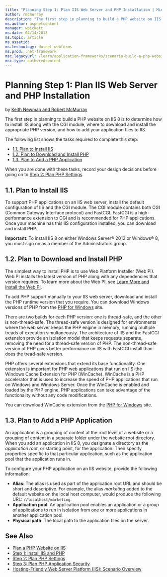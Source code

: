 ```yaml
---
title: "Planning Step 1: Plan IIS Web Server and PHP Installation | Microsoft Docs"
author: rmcmurray
description: "The first step in planning to build a PHP website on IIS 8 is to determine how to install IIS along with the CGI module, where to download and install the ap..."
ms.author: aspnetcontent
manager: wpickett
ms.date: 04/14/2013
ms.topic: article
ms.assetid: 
ms.technology: dotnet-webforms
ms.prod: .net-framework
msc.legacyurl: /learn/application-frameworks/scenario-build-a-php-website-on-iis/planning-step-1-plan-iis-web-server-and-php-installation
msc.type: authoredcontent
---
```

Planning Step 1: Plan IIS Web Server and PHP Installation
====================
by [Keith Newman and Robert McMurray](https://github.com/rmcmurray)

The first step in planning to build a PHP website on IIS 8 is to determine how to install IIS along with the CGI module, where to download and install the appropriate PHP version, and how to add your application files to IIS.

The following list shows the tasks required to complete this step:

- [1.1. Plan to Install IIS](#11)
- [1.2. Plan to Download and Install PHP](#12)
- [1.3. Plan to Add a PHP Application](#13)

When you are done with these tasks, record your design decisions before going on to [Step 2: Plan PHP Settings](planning-step-2-plan-php-settings.md).

<a id="11"></a>
## 1.1. Plan to Install IIS

To support PHP applications on an IIS web server, install the default configuration of IIS and the CGI module. The CGI module contains both CGI (Common Gateway Interface protocol) and FastCGI. FastCGI is a high-performance extension to CGI and is recommended for PHP applications. Once your machine has this IIS configuration installed, you can download and install PHP.

**Important**: To install IIS 8 on either Windows Server® 2012 or Windows® 8, you must sign on as a member of the Administrators group.

<a id="12"></a>
## 1.2. Plan to Download and Install PHP

The simplest way to install PHP is to use Web Platform Installer (Web PI). Web PI installs the latest version of PHP along with any dependencies that version requires. To learn more about the Web PI, see [Learn More and Install the Web PI](https://go.microsoft.com/fwlink/?LinkID=145510).

To add PHP support manually to your IIS web server, download and install the PHP runtime version that you require. You can download Windows versions of PHP from the [PHP for Windows](http://windows.php.net/) site.

There are two builds for each PHP version: one is thread-safe, and the other is non-thread-safe. The thread-safe version is designed for environments where the web server keeps the PHP engine in memory, running multiple treads of execution simultaneously. The architecture of IIS and the FastCGI extension provide an isolation model that keeps requests separate, removing the need for a thread-safe version of PHP. The non-thread-safe version of PHP gives better performance on IIS with FastCGI install than does the tread-safe version.

PHP offers several extensions that extend its base functionality. One extension is important for PHP web applications that run on IIS-the Windows Cache Extension for PHP (WinCache). WinCache is a PHP accelerator that is used to increase the speed of PHP applications that run on Windows and Windows Server. Once the WinCache is enabled and loaded by the PHP engine, PHP applications can take advantage of the functionality without any code modifications.

You can download WinCache extension from the [PHP for Windows](http://windows.php.net/) site.

<a id="13"></a>
## 1.3. Plan to Add a PHP Application

An application is a grouping of content at the root level of a website or a grouping of content in a separate folder under the website root directory. When you add an application in IIS 8, you designate a directory as the *application root*, or starting point, for the application. Then specify properties specific to that particular application, such as the application pool that the application runs in.

To configure your PHP application on an IIS website, provide the following information:

- **Alias**: The alias is used as part of the application root URL and should be short and descriptive. For example, the alias *marketing* added to the default website on the local host computer, would produce the following URL: `//localhost/marketing`.
- **Application pool**: An application pool enables an application or a group of applications to run in isolation from one or more applications in another application pool.
- **Physical path**: The local path to the application files on the server.

## See Also

- [Plan a PHP Website on IIS](plan-a-php-website-on-iis.md)
- [Step 1: Install IIS and PHP](configuring-step-1-install-iis-and-php.md)
- [Step 2: Plan PHP Settings](planning-step-2-plan-php-settings.md)
- [Step 3: Plan PHP Application Security](planning-step-3-plan-php-application-security.md)
- [Hosting-Friendly Web Server Platform (IIS): Scenario Overview](../../get-started/introduction-to-iis/hosting-friendly-web-server-platform-iis-scenario-overview.md)